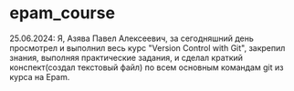 # epam_course
25.06.2024:
Я, Азява Павел Алексеевич, за сегодняшний день просмотрел и выполнил весь курс "Version Control with Git", закрепил знания, выполняя практические задания, и сделал краткий конспект(создал текстовый файл) по всем основным командам git из курса на Epam.

